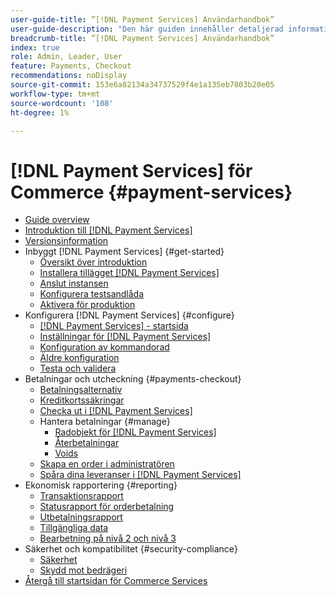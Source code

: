 ```yaml
---
user-guide-title: ”[!DNL Payment Services] Användarhandbok”
user-guide-description: "Den här guiden innehåller detaljerad information om hur du installerar och konfigurerar [!DNL Payment Services] för din [!DNL Adobe Commerce] eller [!DNL Magento Open Source] butik."
breadcrumb-title: ”[!DNL Payment Services] Användarhandbok”
index: true
role: Admin, Leader, User
feature: Payments, Checkout
recommendations: noDisplay
source-git-commit: 153e6a82134a34737529f4e1a135eb7803b20e05
workflow-type: tm+mt
source-wordcount: '108'
ht-degree: 1%

---
```



# [!DNL Payment Services] för Commerce {#payment-services}

- [Guide overview](guide-overview.md)
- [Introduktion till  [!DNL Payment Services]](overview.md)
- [Versionsinformation](release-notes.md)
- Inbyggt [!DNL Payment Services] {#get-started}
   - [Översikt över introduktion](onboard.md)
   - [Installera tillägget  [!DNL Payment Services] ](install.md)
   - [Anslut instansen](connect.md)
   - [Konfigurera testsandlåda](sandbox.md)
   - [Aktivera för produktion](production.md)
- Konfigurera [!DNL Payment Services] {#configure}
   - [[!DNL Payment Services] - startsida](payments-home.md)
   - [Inställningar för [!DNL Payment Services]](settings.md)
   - [Konfiguration av kommandorad](configure-cli.md)
   - [Äldre konfiguration](configure-admin.md)
   - [Testa och validera](test-validate.md)
- Betalningar och utcheckning {#payments-checkout}
   - [Betalningsalternativ](payments-options.md)
   - [Kreditkortssäkringar](vaulting.md)
   - [Checka ut i  [!DNL Payment Services]](checkout.md)
   - Hantera betalningar {#manage}
      - [Radobjekt för  [!DNL Payment Services]](line-items.md)
      - [Återbetalningar](refunds.md)
      - [Voids](voids.md)
   - [Skapa en order i administratören](create-order.md)
   - [Spåra dina leveranser i  [!DNL Payment Services]](track-shipment.md)
- Ekonomisk rapportering {#reporting}
   - [Transaktionsrapport](transactions.md)
   - [Statusrapport för orderbetalning](order-payment-status.md)
   - [Utbetalningsrapport](payouts.md)
   - [Tillgängliga data](data.md)
   - [Bearbetning på nivå 2 och nivå 3](levels-card-payment-transactions.md)
- Säkerhet och kompatibilitet {#security-compliance}
   - [Säkerhet](security.md)
   - [Skydd mot bedrägeri](fraud-protection.md)
- [Återgå till startsidan för Commerce Services](https://experienceleague.adobe.com/docs/commerce-merchant-services/user-guides/home.html)
